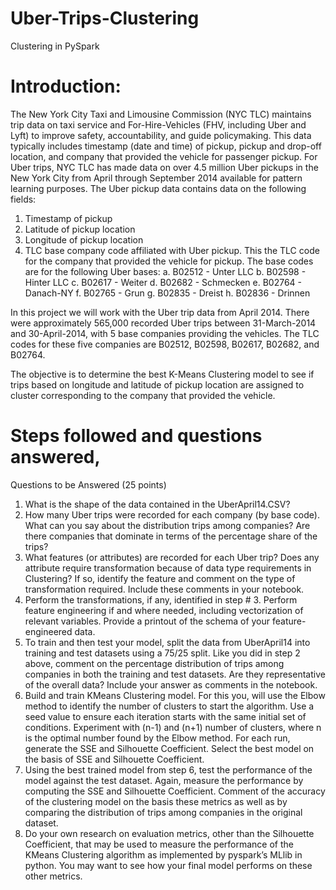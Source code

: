 # Uber-Trips-Clustering
Clustering in PySpark

# Introduction:
The New York City Taxi and Limousine Commission (NYC TLC) maintains trip data on taxi service and For-Hire-Vehicles (FHV, including Uber and Lyft) to improve safety, accountability, and guide policymaking. This data typically includes timestamp (date and time) of pickup, pickup and drop-off location, and company that provided the vehicle for passenger pickup.  For Uber trips, NYC TLC has made data on over 4.5 million Uber pickups in the New York City from April through September 2014 available for pattern learning purposes. The Uber pickup data contains data on the following fields:
1.	Timestamp of pickup
2.	Latitude of pickup location
3.	Longitude of pickup location
4.	TLC base company code affiliated with Uber pickup. This the TLC code for the company that provided the vehicle for pickup. The base codes are for the following Uber bases:
a.	B02512	- Unter LLC
b.	B02598	- Hinter LLC
c.	B02617	- Weiter
d.	B02682	- Schmecken
e.	B02764	- Danach-NY
f.	B02765	- Grun
g.	B02835	- Dreist
h.	B02836	- Drinnen

In this project we will work with the Uber trip data from April 2014. There were approximately 565,000 recorded Uber trips between 31-March-2014 and 30-April-2014, with 5 base companies providing the vehicles. The TLC codes for these five companies are B02512, B02598, B02617, B02682, and B02764. 

The objective is to determine the best K-Means Clustering model to see if trips based on longitude and latitude of pickup location are assigned to cluster corresponding to the company that provided the vehicle.

# Steps followed and questions answered,

Questions to be Answered (25 points)
1.	What is the shape of the data contained in the UberApril14.CSV?
2.	How many Uber trips were recorded for each company (by base code). What can you say about the distribution trips among companies? Are there companies that dominate in terms of the percentage share of the trips? 
3.	What features (or attributes) are recorded for each Uber trip? Does any attribute require transformation because of data type requirements in Clustering? If so, identify the feature and comment on the type of transformation required. Include these comments in your notebook.
4.	Perform the transformations, if any, identified in step # 3. Perform feature engineering if and where needed, including vectorization of relevant variables. Provide a printout of the schema of your feature-engineered data.
5.	To train and then test your model, split the data from UberApril14 into training and test datasets using a 75/25 split. Like you did in step 2 above, comment on the percentage distribution of trips among companies in both the training and test datasets. Are they representative of the overall data? Include your answer as comments in the notebook.
6.	Build and train KMeans Clustering model. For this you, will use the Elbow method to identify the number of clusters to start the algorithm. Use a seed value to ensure each iteration starts with the same initial set of conditions. Experiment with (n-1) and (n+1) number of clusters, where n is the optimal number found by the Elbow method. For each run, generate the SSE and Silhouette Coefficient. Select the best model on the basis of SSE and Silhouette Coefficient. 
7.	Using the best trained model from step 6, test the performance of the model against the test dataset. Again, measure the performance by computing the SSE and Silhouette Coefficient. Comment of the accuracy of the clustering model on the basis these metrics as well as by comparing the distribution of trips among companies in the original dataset. 
8.	Do your own research on evaluation metrics, other than the Silhouette Coefficient, that may be used to measure the performance of the KMeans Clustering algorithm as implemented by pyspark’s MLlib in python. You may want to see how your final model performs on these other metrics. 

